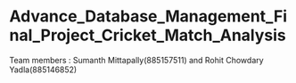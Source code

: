 # Advance_Database_Management_Final_Project_Cricket_Match_Analysis
Team members : Sumanth Mittapally(885157511) and Rohit Chowdary Yadla(885146852)
